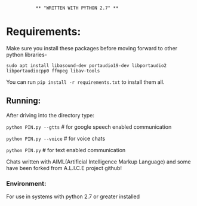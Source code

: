 
               ** "WRITTEN WITH PYTHON 2.7" **

# Requirements:

Make sure you install these packages before moving forward to other python libraries-

`sudo apt install libasound-dev portaudio19-dev libportaudio2 libportaudiocpp0 ffmpeg libav-tools`

You can run `pip install -r requirements.txt` to install them all.

## Running:

After driving into the directory type:

`python PIN.py --gtts` # for google speech enabled communication

`python PIN.py --voice` # for voice chats

`python PIN.py`         # for text enabled communication

  
Chats written with AIML(Artificial Intelligence Markup Language) and some have been forked from A.L.I.C.E project github!

### Environment:

For use in systems with python 2.7 or greater installed

